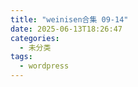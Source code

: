 ```yaml
---
title: "weinisen合集 09-14"
date: 2025-06-13T18:26:47
categories:
  - 未分类
tags:
  - wordpress
---
```





